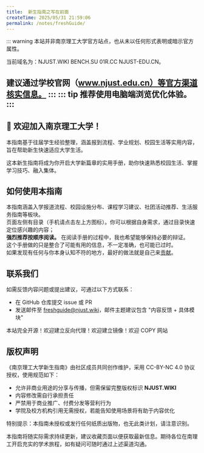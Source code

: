 ```yaml
---
title:  新生指南之写在前面
createTime: 2025/05/31 21:59:06
permalink: /notes/freshGuide/
---
```

::: warning
本站并非南京理工大学官方站点，也从未以任何形式表明或暗示官方属性。

当前域名为：NJUST.WIKI BENCH.SU 01R.CC NJUST-EDU.CN。

建议通过学校官网（www.njust.edu.cn）等官方渠道核实信息。
:::
::: tip
推荐使用电脑端浏览优化体验。
:::
---
## :tada: 欢迎加入南京理工大学！

本指南基于往届学生经验整理，涵盖报到流程、学业规划、校园生活等实用内容，旨在帮助新生快速适应大学生活。



这本新生指南将成为你开启大学新篇章的实用手册，助你快速熟悉校园生活、掌握学习技巧、融入集体。

## 如何使用本指南

本指南涵盖入学报道流程、校园设施分布、课程学习建议、社团活动推荐、生活服务指南等板块。   
页面左侧有目录（手机请点击左上方图标）。你可以根据自身需求，通过目录快速定位感兴趣的内容；   
**强烈推荐按顺序阅读。**
在阅读手册的过程中，我也希望能够保持必要的辩证。   
这个手册做的只是整合了可能有用的信息，不一定准确，也可能已过时。   
如果发现有任何与你本身认知不符的地方，最好的做法就是自己来[贡献](/HowToContribute)。

## 联系我们

如需反馈内容问题或提出建议，可通过以下方式联系：
- 在 GitHub 仓库提交 issue 或 PR
- 发送邮件至 freshguide@njust.wiki，邮件主题建议包含 "内容反馈 + 具体模块"

本站完全开源！欢迎建立反向代理！欢迎建立镜像！欢迎 COPY 网站

## 版权声明


《南京理工大学新生指南》由社区成员共同创作维护，采用 CC-BY-NC 4.0 协议授权，使用规范如下：   
- 允许非商业用途的分享与传播，但需保留完整版权标识 **NJUST.WIKI**   
- 内容修改需自行承担责任
- 严禁用于商业推广、付费分发等营利行为   
- 学院及校方机构引用无需授权，若能告知使用场景将有助于内容优化   

特别提示：本指南未授权或发行任何纸质出版物，也无此类计划，请注意识别。

本指南将随实际需求持续更新，建议收藏页面以便获取最新信息。期待各位在南理工开启充实的学术旅程，如有疑问可随时通过上述渠道沟通。
